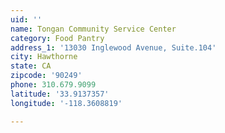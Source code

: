 ```yaml
---
uid: ''
name: Tongan Community Service Center
category: Food Pantry
address_1: '13030 Inglewood Avenue, Suite.104'
city: Hawthorne
state: CA
zipcode: '90249'
phone: 310.679.9099
latitude: '33.9137357'
longitude: '-118.3608819'

---
```

